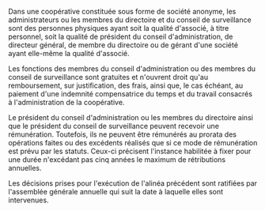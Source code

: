 Dans une coopérative constituée sous forme de société anonyme, les administrateurs ou les membres du directoire et du conseil de surveillance sont des personnes physiques ayant soit la qualité d'associé, à titre personnel, soit la qualité de président du conseil d'administration, de directeur général, de membre du directoire ou de gérant d'une société ayant elle-même la qualité d'associé.

Les fonctions des membres du conseil d'administration ou des membres du conseil de surveillance sont gratuites et n'ouvrent droit qu'au remboursement, sur justification, des frais, ainsi que, le cas échéant, au paiement d'une indemnité compensatrice du temps et du travail consacrés à l'administration de la coopérative.

Le président du conseil d'administration ou les membres du directoire ainsi que le président du conseil de surveillance peuvent recevoir une rémunération. Toutefois, ils ne peuvent être rémunérés au prorata des opérations faites ou des excédents réalisés que si ce mode de rémunération est prévu par les statuts. Ceux-ci précisent l'instance habilitée à fixer pour une durée n'excédant pas cinq années le maximum de rétributions annuelles.

Les décisions prises pour l'exécution de l'alinéa précédent sont ratifiées par l'assemblée générale annuelle qui suit la date à laquelle elles sont intervenues.
